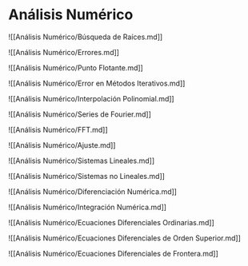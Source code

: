 # Análisis Numérico

![[Análisis Numérico/Búsqueda de Raíces.md]]

![[Análisis Numérico/Errores.md]]

![[Análisis Numérico/Punto Flotante.md]]

![[Análisis Numérico/Error en Métodos Iterativos.md]]

![[Análisis Numérico/Interpolación Polinomial.md]]

![[Análisis Numérico/Series de Fourier.md]]

![[Análisis Numérico/FFT.md]]

![[Análisis Numérico/Ajuste.md]]

![[Análisis Numérico/Sistemas Lineales.md]]

![[Análisis Numérico/Sistemas no Lineales.md]]

![[Análisis Numérico/Diferenciación Numérica.md]]

![[Análisis Numérico/Integración Numérica.md]]

![[Análisis Numérico/Ecuaciones Diferenciales Ordinarias.md]]

![[Análisis Numérico/Ecuaciones Diferenciales de Orden Superior.md]]

![[Análisis Numérico/Ecuaciones Diferenciales de Frontera.md]]